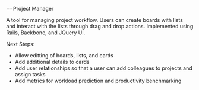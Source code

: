==Project Manager

A tool for managing project workflow.
Users can create boards with lists and interact with the lists through drag and drop actions. 
Implemented using Rails, Backbone, and JQuery UI.

Next Steps:
- Allow editting of boards, lists, and cards
- Add additional details to cards
- Add user relationships so that a user can add colleagues to projects and assign tasks
- Add metrics for workload prediction and productivity benchmarking